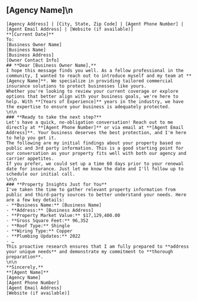 ## **[Agency Name]**\n
    [Agency Address] | [City, State, Zip Code] | [Agent Phone Number] | [Agent Email Address] | [Website (if available)]
    **[Current Date]**
    To:
    [Business Owner Name]
    [Business Name]
    [Business Address]
    [Owner Contact Info]
    ## **Dear [Business Owner Name],**
    I hope this message finds you well. As a fellow professional in the community, I wanted to reach out to introduce myself and my team at **[Agency Name]**. We specialize in providing tailored commercial insurance solutions to protect businesses like yours.
    Whether you're looking to review your current coverage or explore options that better align with your business goals, we're here to help. With **[Years of Experience]** years in the industry, we have the expertise to ensure your business is adequately protected.
    \n\n
    ### **Ready to take the next step?**
    Let's have a quick, no-obligation conversation! Reach out to me directly at **[Agent Phone Number]** or via email at **[Agent Email Address]**. Your business deserves the best protection, and I'm here to help you get it.
    The following are my initial findings about your property based on public and 3rd party information. This is a good starting point for our conversation as your property fits well with both our agency and carrier appetites.
    If you prefer, we could set up a time 60 days prior to your renewal date for insurance. Just let me know the date and I'll follow up to schedule our initial call.
    \n\n
    ### **Property Insights Just for You**
    I've taken the time to gather relevant property information from public and third-party sources to better understand your needs. Here are a few key details:
    - **Business Name:** [Business Name]
    - **Address:** [Business Address]
    - **Property Market Value:** $17,129,400.00
    - **Gross Square Feet:** 96,352
    - **Roof Type:** Shingle
    - **Wiring Type:** Copper
    - **Plumbing Updates:** 2022
    - …
    This proactive research ensures that I am fully prepared to **address your unique needs** and demonstrate my commitment to **thorough preparation**.
    \n\n
    **Sincerely,**
    **[Agent Name]**
    [Agency Name]
    [Agent Phone Number]
    [Agent Email Address]
    [Website (if available)]
